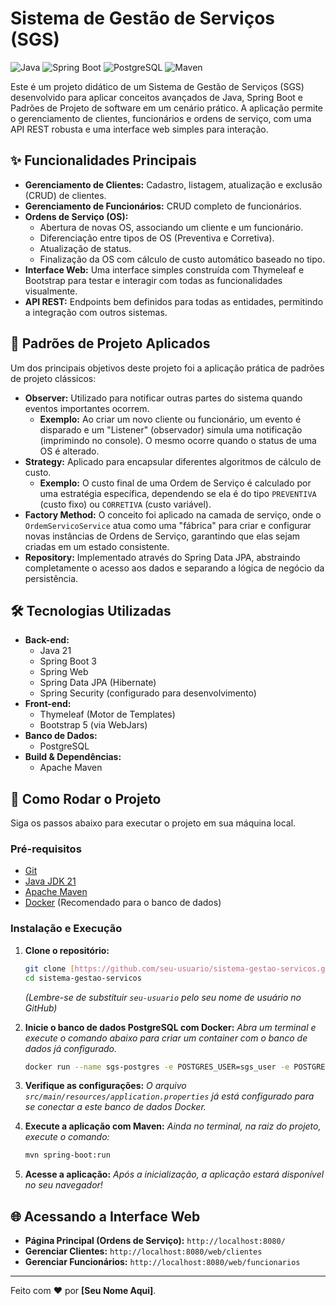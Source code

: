 # Sistema de Gestão de Serviços (SGS)

![Java](https://img.shields.io/badge/Java-21-blue)
![Spring Boot](https://img.shields.io/badge/Spring%20Boot-3.x-brightgreen)
![PostgreSQL](https://img.shields.io/badge/PostgreSQL-14-blue)
![Maven](https://img.shields.io/badge/Maven-4.0-red)

Este é um projeto didático de um Sistema de Gestão de Serviços (SGS) desenvolvido para aplicar conceitos avançados de Java, Spring Boot e Padrões de Projeto de software em um cenário prático. A aplicação permite o gerenciamento de clientes, funcionários e ordens de serviço, com uma API REST robusta e uma interface web simples para interação.

## ✨ Funcionalidades Principais

-   **Gerenciamento de Clientes:** Cadastro, listagem, atualização e exclusão (CRUD) de clientes.
-   **Gerenciamento de Funcionários:** CRUD completo de funcionários.
-   **Ordens de Serviço (OS):**
    -   Abertura de novas OS, associando um cliente e um funcionário.
    -   Diferenciação entre tipos de OS (Preventiva e Corretiva).
    -   Atualização de status.
    -   Finalização da OS com cálculo de custo automático baseado no tipo.
-   **Interface Web:** Uma interface simples construída com Thymeleaf e Bootstrap para testar e interagir com todas as funcionalidades visualmente.
-   **API REST:** Endpoints bem definidos para todas as entidades, permitindo a integração com outros sistemas.

## 📐 Padrões de Projeto Aplicados

Um dos principais objetivos deste projeto foi a aplicação prática de padrões de projeto clássicos:

-   **Observer:** Utilizado para notificar outras partes do sistema quando eventos importantes ocorrem.
    -   **Exemplo:** Ao criar um novo cliente ou funcionário, um evento é disparado e um "Listener" (observador) simula uma notificação (imprimindo no console). O mesmo ocorre quando o status de uma OS é alterado.
-   **Strategy:** Aplicado para encapsular diferentes algoritmos de cálculo de custo.
    -   **Exemplo:** O custo final de uma Ordem de Serviço é calculado por uma estratégia específica, dependendo se ela é do tipo `PREVENTIVA` (custo fixo) ou `CORRETIVA` (custo variável).
-   **Factory Method:** O conceito foi aplicado na camada de serviço, onde o `OrdemServicoService` atua como uma "fábrica" para criar e configurar novas instâncias de Ordens de Serviço, garantindo que elas sejam criadas em um estado consistente.
-   **Repository:** Implementado através do Spring Data JPA, abstraindo completamente o acesso aos dados e separando a lógica de negócio da persistência.

## 🛠️ Tecnologias Utilizadas

-   **Back-end:**
    -   Java 21
    -   Spring Boot 3
    -   Spring Web
    -   Spring Data JPA (Hibernate)
    -   Spring Security (configurado para desenvolvimento)
-   **Front-end:**
    -   Thymeleaf (Motor de Templates)
    -   Bootstrap 5 (via WebJars)
-   **Banco de Dados:**
    -   PostgreSQL
-   **Build & Dependências:**
    -   Apache Maven

## 🚀 Como Rodar o Projeto

Siga os passos abaixo para executar o projeto em sua máquina local.

### Pré-requisitos

-   [Git](https://git-scm.com/)
-   [Java JDK 21](https://www.oracle.com/java/technologies/downloads/#jdk21-linux)
-   [Apache Maven](https://maven.apache.org/download.cgi)
-   [Docker](https://www.docker.com/products/docker-desktop/) (Recomendado para o banco de dados)

### Instalação e Execução

1.  **Clone o repositório:**
    ```bash
    git clone [https://github.com/seu-usuario/sistema-gestao-servicos.git](https://github.com/seu-usuario/sistema-gestao-servicos.git)
    cd sistema-gestao-servicos
    ```
    *(Lembre-se de substituir `seu-usuario` pelo seu nome de usuário no GitHub)*

2.  **Inicie o banco de dados PostgreSQL com Docker:**
    *Abra um terminal e execute o comando abaixo para criar um container com o banco de dados já configurado.*
    ```bash
    docker run --name sgs-postgres -e POSTGRES_USER=sgs_user -e POSTGRES_PASSWORD=sgs_password -e POSTGRES_DB=sgs_db -p 5432:5432 -d postgres
    ```

3.  **Verifique as configurações:**
    *O arquivo `src/main/resources/application.properties` já está configurado para se conectar a este banco de dados Docker.*

4.  **Execute a aplicação com Maven:**
    *Ainda no terminal, na raiz do projeto, execute o comando:*
    ```bash
    mvn spring-boot:run
    ```

5.  **Acesse a aplicação:**
    *Após a inicialização, a aplicação estará disponível no seu navegador!*

## 🌐 Acessando a Interface Web

-   **Página Principal (Ordens de Serviço):** `http://localhost:8080/`
-   **Gerenciar Clientes:** `http://localhost:8080/web/clientes`
-   **Gerenciar Funcionários:** `http://localhost:8080/web/funcionarios`

---

Feito com ❤️ por **[Seu Nome Aqui]**.